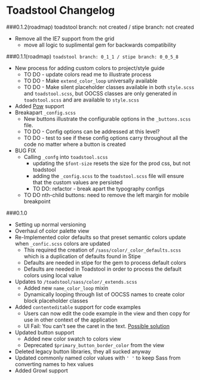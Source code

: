 # Toadstool Changelog

###0.1.2(roadmap)
	toadstool branch: not created / stipe branch: not created
* Remove all the IE7 support from the grid
	* move all logic to suplimental gem for backwards compatibility

###0.1.1(roadmap)
`toadstool branch: 0_1_1 / stipe branch: 0_0_5_8`
* New process for adding custom colors to project/style guide
	* TO DO - update colors read me to illustrate process
	* TO DO - Make `extend_color_loop` universally available 
	* TO DO - Make silent placeholder classes available in both `style.scss` and `toadstool.scss`, but OOCSS classes are only generated in `toadstool.scss` and are available to `style.scss`
* Added [Pow](http://pow.cx/) support
* Breakapart `_config.scss` 
	* New buttons illustrate the configurable options in the `_buttons.scss` file. 
	* TO DO - Config options can be addressed at this level? 
	* TO DO - test to see if these config options carry throughout all the code no matter where a button is created
* BUG FIX
	* Calling `_confg` into `toadstool.scss`
		* updating the `$font-size` resets the size for the prod css, but not toadstool
		* adding the `_config.scss` to the `toadstool.scss` file will ensure that the custom values are persisted
		* TO DO: refactor - break apart the typography configs
	* TO DO nth-child buttons: need to remove the left margin for mobile breakpoint

###0.1.0
* Setting up normal versioning
* Overhaul of color palette view
* Re-Implemented color defaults so that preset semantic colors update when `_confic.scss` colors are updated
	* This required the creation of `/sass/color/_color_defaults.scss` which is a duplication of defaults found in Stipe
	* Defaults are needed in stipe for the gem to process default colors
	* Defaults are needed in Toadstool in order to process the default colors using local value
* Updates to `/toadstool/sass/color/_extends.scss`
	* Added new `name_color_loop` mixin
	* Dynamically looping through list of OOCSS names to create color block placeholder classes
* Added `contenteditable` support for code examples
	* Users can now edit the code example in the view and then copy for use in other context of the application 
	* UI Fail: You can't see the caret in the text. [Possible solution](http://jsbin.com/ehuki3/3/edit)
* Updated button support
	* Added new color swatch to colors view
	* Deprecated `$primary_button_border_color` from the view
* Deleted legacy button libraries, they all sucked anyway
* Updated commonly named color values with `' '` to keep Sass from converting names to hex values
* Added Growl support
	